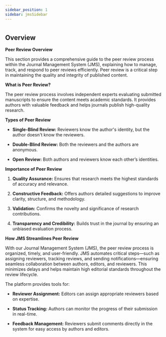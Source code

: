 ```yaml
---
sidebar_position: 1
sidebar: jmsSidebar
---
```


#

## **Overview**

**Peer Review Overview**

This section provides a comprehensive guide to the peer review process within the Journal Management System (JMS), explaining how to manage, track, and respond to peer reviews efficiently. Peer review is a critical step in maintaining the quality and integrity of published content.

**What is Peer Review?**

The peer review process involves independent experts evaluating submitted manuscripts to ensure the content meets academic standards. It provides authors with valuable feedback and helps journals publish high-quality research.

**Types of Peer Review**

- **Single-Blind Review:** Reviewers know the author's identity, but the author doesn't know the reviewers.

- **Double-Blind Review:** Both the reviewers and the authors are anonymous.

- **Open Review:** Both authors and reviewers know each other’s identities.

**Importance of Peer Review**

1. **Quality Assurance:** Ensures that research meets the highest standards of accuracy and relevance.

2. **Constructive Feedback:** Offers authors detailed suggestions to improve clarity, structure, and methodology.

3. **Validation:** Confirms the novelty and significance of research contributions.

4. **Transparency and Credibility:** Builds trust in the journal by ensuring an unbiased evaluation process.

**How JMS Streamlines Peer Review**

With our Journal Management System (JMS), the peer review process is organized, timely, and user-friendly. JMS automates critical steps—such as assigning reviewers, tracking reviews, and sending notifications—ensuring seamless collaboration between authors, editors, and reviewers. This minimizes delays and helps maintain high editorial standards throughout the review lifecycle.

The platform provides tools for:

- **Reviewer Assignment:** Editors can assign appropriate reviewers based on expertise.

- **Status Tracking:** Authors can monitor the progress of their submission in real-time.

- **Feedback Management:** Reviewers submit comments directly in the system for easy access by authors and editors.
